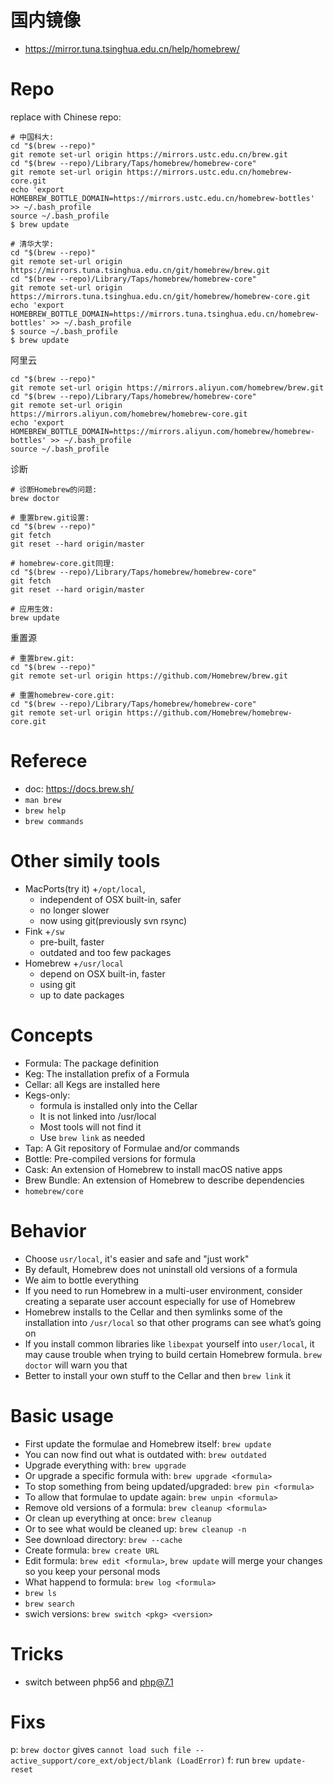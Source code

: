 # 国内镜像
- https://mirror.tuna.tsinghua.edu.cn/help/homebrew/

# Repo

replace with Chinese repo:

```
# 中国科大:
cd "$(brew --repo)"
git remote set-url origin https://mirrors.ustc.edu.cn/brew.git
cd "$(brew --repo)/Library/Taps/homebrew/homebrew-core"
git remote set-url origin https://mirrors.ustc.edu.cn/homebrew-core.git
echo 'export HOMEBREW_BOTTLE_DOMAIN=https://mirrors.ustc.edu.cn/homebrew-bottles' >> ~/.bash_profile
source ~/.bash_profile
$ brew update

# 清华大学:
cd "$(brew --repo)"
git remote set-url origin https://mirrors.tuna.tsinghua.edu.cn/git/homebrew/brew.git
cd "$(brew --repo)/Library/Taps/homebrew/homebrew-core"
git remote set-url origin https://mirrors.tuna.tsinghua.edu.cn/git/homebrew/homebrew-core.git
echo 'export HOMEBREW_BOTTLE_DOMAIN=https://mirrors.tuna.tsinghua.edu.cn/homebrew-bottles' >> ~/.bash_profile
$ source ~/.bash_profile
$ brew update
```

阿里云

```
cd "$(brew --repo)"
git remote set-url origin https://mirrors.aliyun.com/homebrew/brew.git
cd "$(brew --repo)/Library/Taps/homebrew/homebrew-core"
git remote set-url origin https://mirrors.aliyun.com/homebrew/homebrew-core.git
echo 'export HOMEBREW_BOTTLE_DOMAIN=https://mirrors.aliyun.com/homebrew/homebrew-bottles' >> ~/.bash_profile
source ~/.bash_profile
```

诊断

```
# 诊断Homebrew的问题:
brew doctor

# 重置brew.git设置:
cd "$(brew --repo)"
git fetch
git reset --hard origin/master

# homebrew-core.git同理:
cd "$(brew --repo)/Library/Taps/homebrew/homebrew-core"
git fetch
git reset --hard origin/master

# 应用生效:
brew update
```

重置源

```
# 重置brew.git:
cd "$(brew --repo)"
git remote set-url origin https://github.com/Homebrew/brew.git

# 重置homebrew-core.git:
cd "$(brew --repo)/Library/Taps/homebrew/homebrew-core"
git remote set-url origin https://github.com/Homebrew/homebrew-core.git
```

# Referece
- doc: https://docs.brew.sh/
- `man brew`
- `brew help`
- `brew commands`

# Other simily tools
- MacPorts(try it)
    +`/opt/local`,
    + independent of OSX built-in, safer
    + no longer slower
    + now using git(previously svn rsync)
- Fink
    +`/sw`
    + pre-built, faster
    + outdated and too few packages
- Homebrew
    +`/usr/local`
    + depend on OSX built-in, faster
    + using git
    + up to date packages

# Concepts
- Formula: The package definition
- Keg: The installation prefix of a Formula
- Cellar: all Kegs are installed here
- Kegs-only:
    + formula is installed only into the Cellar
    + It is not linked into /usr/local
    + Most tools will not find it
    + Use `brew link` as needed
- Tap: A Git repository of Formulae and/or commands
- Bottle:  Pre-compiled versions for formula
- Cask: An extension of Homebrew to install macOS native apps
- Brew Bundle: An extension of Homebrew to describe dependencies
- `homebrew/core`

# Behavior
- Choose `usr/local`, it's easier and safe and "just work"
- By default, Homebrew does not uninstall old versions of a formula
- We aim to bottle everything
- If you need to run Homebrew in a multi-user environment, consider creating a separate user account especially for use of Homebrew
- Homebrew installs to the Cellar and then symlinks some of the installation into `/usr/local` so that other programs can see what’s going on
- If you install common libraries like `libexpat` yourself into `user/local`, it may cause trouble when trying to build certain Homebrew formula. `brew doctor` will warn you that
- Better to install your own stuff to the Cellar and then `brew link` it

# Basic usage
- First update the formulae and Homebrew itself: `brew update`
- You can now find out what is outdated with: `brew outdated`
- Upgrade everything with: `brew upgrade`
- Or upgrade a specific formula with: `brew upgrade <formula>`
- To stop something from being updated/upgraded: `brew pin <formula>`
- To allow that formulae to update again: `brew unpin <formula>`
- Remove old versions of a formula: `brew cleanup <formula>`
- Or clean up everything at once: `brew cleanup`
- Or to see what would be cleaned up: `brew cleanup -n`
- See download directory: `brew --cache`
- Create formula: `brew create URL`
- Edit formula: `brew edit <formula>`, `brew update` will merge your changes so you keep your personal mods
- What happend to formula: `brew log <formula>`
- `brew ls`
- `brew search`
- swich versions: `brew switch <pkg> <version>`

# Tricks
- switch between php56 and php@7.1

# Fixs

p: `brew doctor` gives `cannot load such file -- active_support/core_ext/object/blank (LoadError)`
f: run `brew update-reset`
